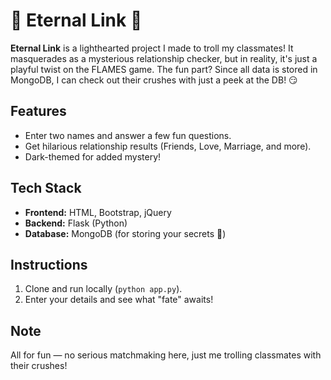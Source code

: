 # 🔗 **Eternal Link** 🔗

**Eternal Link** is a lighthearted project I made to troll my classmates! It masquerades as a mysterious relationship checker, but in reality, it's just a playful twist on the FLAMES game. The fun part? Since all data is stored in MongoDB, I can check out their crushes with just a peek at the DB! 😏

## Features
- Enter two names and answer a few fun questions.
- Get hilarious relationship results (Friends, Love, Marriage, and more).
- Dark-themed for added mystery!

## Tech Stack
- **Frontend:** HTML, Bootstrap, jQuery
- **Backend:** Flask (Python)
- **Database:** MongoDB (for storing your secrets 💌)

## Instructions
1. Clone and run locally (`python app.py`).
2. Enter your details and see what "fate" awaits!

## Note
All for fun — no serious matchmaking here, just me trolling classmates with their crushes!

